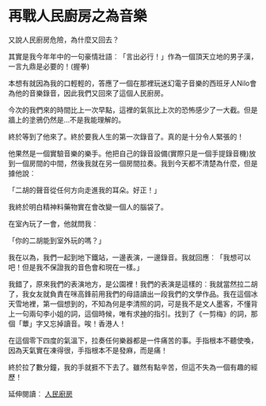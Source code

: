 # 再戰人民廚房之為音樂

又說人民廚房危險，為什麼又回去？

其實是我今年年中的一句豪情壯語︰「言出必行！」作為一個頂天立地的男子漢，一言九鼎是必要的！(握拳)

本想有就因為我的口輕輕的，答應了一個在那裡玩迷幻電子音樂的西班牙人Nilo會為他的音樂錄音，因此我們又回來了這個人民廚房。

今次的我們來的時間比上一次早點，這裡的氣氛比上次的恐怖感少了一大截。但是牆上的塗鴉仍然是…不是我能理解的。

終於等到了他來了。終於要我人生的第一次錄音了。真的是十分令人緊張的！

他果然是一個實驗音樂的樂手。他把自己的錄音設備(實際只是一個手提錄音機)放到一個房間的中間，然後我就在另一個房間拉奏。我到今天都不清楚為什麼，但是據他說︰

「二胡的聲音從任何方向走進我的耳朵。好正！」

我終於明白精神料藥物實在會改變一個人的腦袋了。

在室內玩了一會，他就問我︰

「你的二胡能到室外玩的嗎？」

我在以為，我們一起到地下鐵站，一邊表演，一邊錄音。我就回應︰「我想可以吧！但是我不保證我的音色會和現在一樣。」

我錯了，原來我們的表演地方，是公園裡！我們的表演是這樣的︰我就當然拉二胡了，我女友就負責在咪高鋒前用我們的母語讀出一段我們的文學作品。我在這個冰天雪地裡，第一個想到的，不知為何是李清照的詞，可是我不是文人墨客，不懂背上一句兩句李小姐的詞，這個時候，唯有求<a href="http://www.google.com">神</a>的指引。找到了《一剪梅》的詞，那個「蕈」字又忘掉讀音。唉！香港人！

在這個零下四度的氣溫下，拉奏任何樂器都是一件痛苦的事。手指根本不聽使喚，因為天氣實在凍得很，手指根本不是發麻，而是痛！

終於拉了數分鐘，我的手就捱不下去了。雖然有點辛苦，但這不失為一個有趣的經歷！

延伸閱讀︰
<a title="社企？犯法？Volksküche" href="http://gilberttravelgermany.wordpress.com/2010/12/11/%e7%a4%be%e4%bc%81%ef%bc%9f%e7%8a%af%e6%b3%95%ef%bc%9fvolkskuche/">人民廚房 </a>